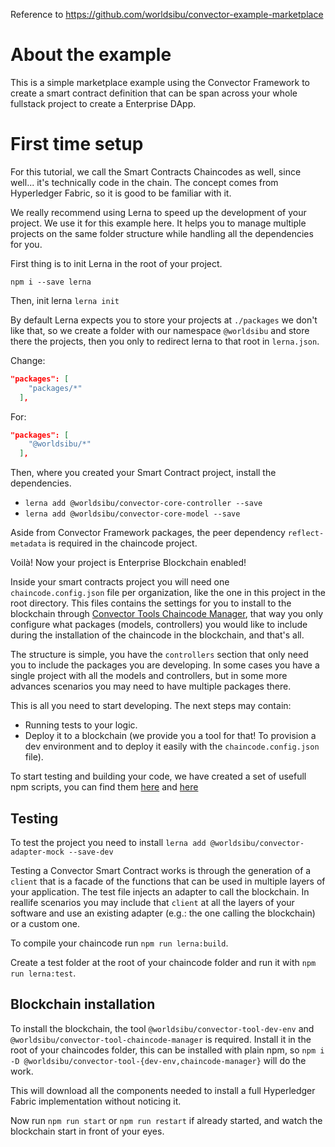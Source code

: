 Reference to https://github.com/worldsibu/convector-example-marketplace

# About the example

This is a simple marketplace example using the Convector Framework to create a smart contract definition that can be span across your whole fullstack project to create a Enterprise DApp.

# First time setup

For this tutorial, we call the Smart Contracts Chaincodes as well, since well... it's technically code in the chain. The concept comes from Hyperledger Fabric, so it is good to be familiar with it.

We really recommend using Lerna to speed up the development of your project. We use it for this example here. It helps you to manage multiple projects on the same folder structure while handling all the dependencies for you.

First thing is to init Lerna in the root of your project.

`npm i --save lerna`

Then, init lerna `lerna init`

By default Lerna expects you to store your projects at `./packages` we don't like that, so we create a folder with our namespace `@worldsibu` and store there the projects, then you only to redirect lerna to that root in `lerna.json`.

Change:

``` json
"packages": [
    "packages/*"
  ],
  ```

For:

``` json
"packages": [
    "@worldsibu/*"
  ],
  ```

Then, where you created your Smart Contract project, install the dependencies.

- `lerna add @worldsibu/convector-core-controller --save`
- `lerna add @worldsibu/convector-core-model --save`

Aside from Convector Framework packages, the peer dependency `reflect-metadata` is required in the chaincode project.

Voilà! Now your project is Enterprise Blockchain enabled!

Inside your smart contracts project you will need one `chaincode.config.json` file per organization, like the one in this project in the root directory. This files contains the settings for you to install to the blockchain through [Convector Tools Chaincode Manager](), that way you only configure what packages (models, controllers) you would like to include during the installation of the chaincode in the blockchain, and that's all.

The structure is simple, you have the `controllers` section that only need you to include the packages you are developing. In some cases you have a single project with all the models and controllers, but in some more advances scenarios you may need to have multiple packages there.

This is all you need to start developing. The next steps may contain:

* Running tests to your logic.
* Deploy it to a blockchain (we provide you a tool for that! To provision a dev environment and to deploy it easily with the `chaincode.config.json` file).

To start testing and building your code, we have created a set of usefull npm scripts, you can find them [here](https://github.com/worldsibu/convector-example-marketplace/blob/master/package.json) and [here](https://github.com/worldsibu/convector-example-marketplace/blob/master/%40worldsibu/product/package.json)

## Testing

To test the project you need to install `lerna add @worldsibu/convector-adapter-mock --save-dev`

Testing a Convector Smart Contract works is through the generation of a `client` that is a facade of the functions that can be used in multiple layers of your application. The test file injects an adapter to call the blockchain. In reallife scenarios you may include that `client` at all the layers of your software and use an existing adapter (e.g.: the one calling the blockchain) or a custom one.

To compile your chaincode run `npm run lerna:build`.

Create a test folder at the root of your chaincode folder and run it with
`npm run lerna:test`.

## Blockchain installation

To install the blockchain, the tool `@worldsibu/convector-tool-dev-env` and `@worldsibu/convector-tool-chaincode-manager` is required. Install it in the root of your chaincodes folder, this can be installed with plain npm, so `npm i -D @worldsibu/convector-tool-{dev-env,chaincode-manager}` will do the work.

This will download all the components needed to install a full Hyperledger Fabric implementation without noticing it.

Now run `npm run start` or `npm run restart` if already started, and watch the blockchain start in front of your eyes.